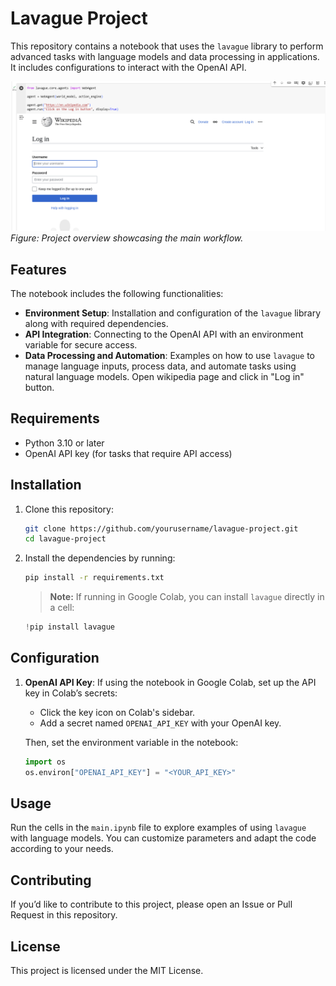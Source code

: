 # Lavague Project

This repository contains a notebook that uses the `lavague` library to perform advanced tasks with language models and data processing in applications. It includes configurations to interact with the OpenAI API.

![Project Overview](./capture.png)  
*Figure: Project overview showcasing the main workflow.*

## Features

The notebook includes the following functionalities:

- **Environment Setup**: Installation and configuration of the `lavague` library along with required dependencies.
- **API Integration**: Connecting to the OpenAI API with an environment variable for secure access.
- **Data Processing and Automation**: Examples on how to use `lavague` to manage language inputs, process data, and automate tasks using natural language models. Open wikipedia page and click in "Log in" button.

## Requirements

- Python 3.10 or later
- OpenAI API key (for tasks that require API access)

## Installation

1. Clone this repository:
   ```bash
   git clone https://github.com/yourusername/lavague-project.git
   cd lavague-project
   ```

2. Install the dependencies by running:
   ```bash
   pip install -r requirements.txt
   ```

   > **Note:** If running in Google Colab, you can install `lavague` directly in a cell:
   ```python
   !pip install lavague
   ```

## Configuration

1. **OpenAI API Key**: If using the notebook in Google Colab, set up the API key in Colab’s secrets:
   - Click the key icon on Colab's sidebar.
   - Add a secret named `OPENAI_API_KEY` with your OpenAI key.

   Then, set the environment variable in the notebook:
   ```python
   import os
   os.environ["OPENAI_API_KEY"] = "<YOUR_API_KEY>"
   ```

## Usage

Run the cells in the `main.ipynb` file to explore examples of using `lavague` with language models. You can customize parameters and adapt the code according to your needs.

## Contributing

If you’d like to contribute to this project, please open an Issue or Pull Request in this repository.

## License

This project is licensed under the MIT License.
